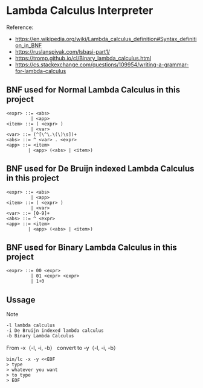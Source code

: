 # Lambda Calculus Interpreter

Reference:
- https://en.wikipedia.org/wiki/Lambda_calculus_definition#Syntax_definition_in_BNF
- https://ruslanspivak.com/lsbasi-part1/
- https://tromp.github.io/cl/Binary_lambda_calculus.html
- https://cs.stackexchange.com/questions/109954/writing-a-grammar-for-lambda-calculus

## BNF used for Normal Lambda Calculus in this project
```
<expr> ::= <abs>
         | <app>
<item> ::= ( <expr> )
         | <var>
<var> ::= (^[\^\.\(\)\s])+
<abs> ::= ^ <var> . <expr>
<app> ::= <item>
        | <app> (<abs> | <item>)
```

## BNF used for De Bruijn indexed Lambda Calculus in this project
```
<expr> ::= <abs>
         | <app>
<item> ::= ( <expr> )
         | <var>
<var> ::= [0-9]+
<abs> ::= ^ <expr>
<app> ::= <item>
        | <app> (<abs> | <item>)
```

## BNF used for Binary Lambda Calculus in this project
```
<expr> ::= 00 <expr>
         | 01 <expr> <expr>
         | 1+0
```

## Ussage
Note
```
-l lambda calculus
-i De Bruijn indexed lambda calculus
-b Binary Lambda Calculus
```

From -x（-l, -i, -b） convert to -y（-l, -i, -b）
```
bin/lc -x -y <<EOF
> type
> whatever you want
> to type
> EOF
```

